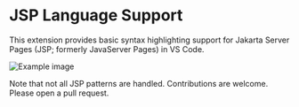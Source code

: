 # JSP Language Support

This extension provides basic syntax highlighting support for Jakarta Server Pages (JSP; formerly JavaServer Pages) in VS Code.

![Example image](https://github.com/samuel-weinhardt/vscode-jsp-lang/raw/HEAD/assets/example.png)

Note that not all JSP patterns are handled. Contributions are welcome. Please open a pull request.
